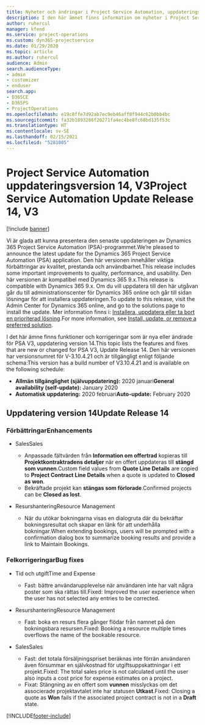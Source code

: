 ```yaml
---
title: Nyheter och ändringar i Project Service Automation, uppdateringsversion 14, version 3
description: I den här ämnet finns information om nyheter i Project Service Automation uppdatering version 14 V3.
author: ruhercul
manager: kfend
ms.service: project-operations
ms.custom: dyn365-projectservice
ms.date: 01/29/2020
ms.topic: article
ms.author: ruhercul
audience: Admin
search.audienceType:
- admin
- customizer
- enduser
search.app:
- D365CE
- D365PS
- ProjectOperations
ms.openlocfilehash: e19c8ffe7d92ab7ec9eb46aff8f944c62b0bb4bc
ms.sourcegitcommit: fa32b1893286f20271fa4ec4be8fc68bd135f53c
ms.translationtype: HT
ms.contentlocale: sv-SE
ms.lasthandoff: 02/15/2021
ms.locfileid: "5281005"
---
```

# <a name="project-service-automation-update-release-14-v3"></a><span data-ttu-id="eac2c-103">Project Service Automation uppdateringsversion 14, V3</span><span class="sxs-lookup"><span data-stu-id="eac2c-103">Project Service Automation Update Release 14, V3</span></span>

[!include [banner](../includes/psa-now-project-operations.md)]

<span data-ttu-id="eac2c-104">Vi är glada att kunna presentera den senaste uppdateringen av Dynamics 365 Project Service Automation (PSA)-programmet.</span><span class="sxs-lookup"><span data-stu-id="eac2c-104">We’re pleased to announce the latest update for the Dynamics 365 Project Service Automation (PSA) application.</span></span> <span data-ttu-id="eac2c-105">Den här versionen innehåller viktiga förbättringar av kvalitet, prestanda och användbarhet.</span><span class="sxs-lookup"><span data-stu-id="eac2c-105">This release includes some important improvements to quality, performance, and usability.</span></span> <span data-ttu-id="eac2c-106">Den här versionen är kompatibel med Dynamics 365 9.x.</span><span class="sxs-lookup"><span data-stu-id="eac2c-106">This release is compatible with Dynamics 365 9.x.</span></span> <span data-ttu-id="eac2c-107">Om du vill uppdatera till den här utgåvan går du till administrationscenter för Dynamics 365 online och går till sidan lösningar för att installera uppdateringen.</span><span class="sxs-lookup"><span data-stu-id="eac2c-107">To update to this release, visit the Admin Center for Dynamics 365 online, and go to the solutions page to install the update.</span></span> <span data-ttu-id="eac2c-108">Mer information finns i: [Installera, uppdatera eller ta bort en prioriterad lösning](https://docs.microsoft.com/power-platform/admin/install-remove-preferred-solution).</span><span class="sxs-lookup"><span data-stu-id="eac2c-108">For more information, see [Install, update, or remove a preferred solution](https://docs.microsoft.com/power-platform/admin/install-remove-preferred-solution).</span></span>

<span data-ttu-id="eac2c-109">I det här ämne finns funktioner och korrigeringar som är nya eller ändrade för PSA V3, uppdatering version 14.</span><span class="sxs-lookup"><span data-stu-id="eac2c-109">This topic lists the features and fixes that are new or changed for PSA V3, Update Release 14.</span></span> <span data-ttu-id="eac2c-110">Den här versionen har versionsnumret för V-3.10.4.21 och är tillgängligt enligt följande schema:</span><span class="sxs-lookup"><span data-stu-id="eac2c-110">This version has a build number of V3.10.4.21 and is available on the following schedule:</span></span>

- <span data-ttu-id="eac2c-111">**Allmän tillgänglighet (självuppdatering):** 2020 januari</span><span class="sxs-lookup"><span data-stu-id="eac2c-111">**General availability (self-update):** January 2020</span></span>
- <span data-ttu-id="eac2c-112">**Automatisk uppdatering:** 2020 februari</span><span class="sxs-lookup"><span data-stu-id="eac2c-112">**Auto-update:** February 2020</span></span>

## <a name="update-release-14"></a><span data-ttu-id="eac2c-113">Uppdatering version 14</span><span class="sxs-lookup"><span data-stu-id="eac2c-113">Update Release 14</span></span>

### <a name="enhancements"></a><span data-ttu-id="eac2c-114">Förbättringar</span><span class="sxs-lookup"><span data-stu-id="eac2c-114">Enhancements</span></span>

- <span data-ttu-id="eac2c-115">Sales</span><span class="sxs-lookup"><span data-stu-id="eac2c-115">Sales</span></span>

     - <span data-ttu-id="eac2c-116">Anpassade fältvärden från **Information om offertrad** kopieras till **Projektkontraktradens detaljer** när en offert uppdateras till **stängd som vunnen**.</span><span class="sxs-lookup"><span data-stu-id="eac2c-116">Custom field values from **Quote Line Details** are copied to **Project Contract Line Details** when a quote is updated to **Closed as won**.</span></span>
     - <span data-ttu-id="eac2c-117">Bekräftade projekt kan **stängas som förlorade**.</span><span class="sxs-lookup"><span data-stu-id="eac2c-117">Confirmed projects can be **Closed as lost**.</span></span>

- <span data-ttu-id="eac2c-118">Resurshantering</span><span class="sxs-lookup"><span data-stu-id="eac2c-118">Resource Management</span></span>

     - <span data-ttu-id="eac2c-119">När du utökar bokningarna visas en dialogruta där du bekräftar bokningsresultat och skapar en länk för att underhålla bokningar.</span><span class="sxs-lookup"><span data-stu-id="eac2c-119">When extending bookings, users will be prompted with a confirmation dialog box to summarize booking results and provide a link to Maintain Bookings.</span></span>


### <a name="bug-fixes"></a><span data-ttu-id="eac2c-120">Felkorrigeringar</span><span class="sxs-lookup"><span data-stu-id="eac2c-120">Bug fixes</span></span>

- <span data-ttu-id="eac2c-121">Tid och utgift</span><span class="sxs-lookup"><span data-stu-id="eac2c-121">Time and Expense</span></span>

     - <span data-ttu-id="eac2c-122">Fast: bättre användarupplevelse när användaren inte har valt några poster som ska rättas till.</span><span class="sxs-lookup"><span data-stu-id="eac2c-122">Fixed: Improved the user experience when the user has not selected any entries to be corrected.</span></span>

- <span data-ttu-id="eac2c-123">Resurshantering</span><span class="sxs-lookup"><span data-stu-id="eac2c-123">Resource Management</span></span>

     - <span data-ttu-id="eac2c-124">Fast: boka en resurs flera gånger flödar från namnet på den bokningsbara resursen.</span><span class="sxs-lookup"><span data-stu-id="eac2c-124">Fixed: Booking a resource multiple times overflows the name of the bookable resource.</span></span>

- <span data-ttu-id="eac2c-125">Sales</span><span class="sxs-lookup"><span data-stu-id="eac2c-125">Sales</span></span>

     - <span data-ttu-id="eac2c-126">Fast: det totala försäljningspriset beräknas inte förrän användaren även försummar en självkostnad för utgiftsuppskattningar i ett projekt.</span><span class="sxs-lookup"><span data-stu-id="eac2c-126">Fixed: The total sales price is not calculated until the user also inputs a cost price for expense estimates on a project.</span></span>
     - <span data-ttu-id="eac2c-127">Fixat: Stängning av en offert som **vunnen** misslyckas om det associerade projektavtalet inte har statusen **Utkast**.</span><span class="sxs-lookup"><span data-stu-id="eac2c-127">Fixed: Closing a quote as **Won** fails if the associated project contract is not in a **Draft** state.</span></span>



[!INCLUDE[footer-include](../includes/footer-banner.md)]